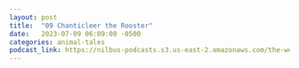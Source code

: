 ```yaml
---
layout: post
title:  "09 Chanticleer the Rooster"
date:   2023-07-09 06:09:00 -0500
categories: animal-tales
podcast_link: https://nilbus-podcasts.s3.us-east-2.amazonaws.com/the-well-trained-mind/Animal%20Tales/09%20Chanticleer%20the%20Rooster.mp3
---
```


